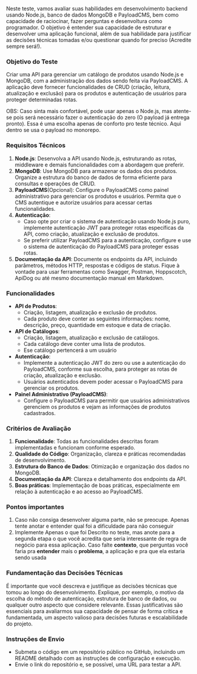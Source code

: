 Neste teste, vamos avaliar suas habilidades em desenvolvimento backend usando Node.js, banco de dados MongoDB e PayloadCMS, bem como capacidade de raciocinar, fazer perguntas e desenvoltura como programador. O objetivo é entender sua capacidade de estruturar e desenvolver uma aplicação funcional, além de sua habilidade para justificar as decisões técnicas tomadas e/ou questionar quando for preciso (Acredite sempre será!).

### Objetivo do Teste
Criar uma API para gerenciar um catálogo de produtos usando Node.js e MongoDB, com a administração dos dados sendo feita via PayloadCMS. A aplicação deve fornecer funcionalidades de CRUD (criação, leitura, atualização e exclusão) para os produtos e autenticação de usuários para proteger determinadas rotas.

OBS: Caso sinta mais confortável, pode usar apenas o Node.js, mas atente-se pois será necessário fazer o autenticação do zero (O payload já entrega pronto). Essa é uma escolha apenas de conforto pro teste técnico. Aqui dentro se usa o payload no monorepo.

### Requisitos Técnicos

1. **Node.js**: Desenvolva a API usando Node.js, estruturando as rotas, middleware e demais funcionalidades com a abordagem que preferir.
2. **MongoDB**: Use MongoDB para armazenar os dados dos produtos. Organize a estrutura do banco de dados de forma eficiente para consultas e operações de CRUD.
3. **PayloadCMS**(Opcional): Configure o PayloadCMS como painel administrativo para gerenciar os produtos e usuários. Permita que o CMS autentique e autorize usuários para acessar certas funcionalidades.
4. **Autenticação**:
    - Caso opte por criar o sistema de autenticação usando Node.js puro, implemente autenticação JWT para proteger rotas específicas da API, como criação, atualização e exclusão de produtos.
    - Se preferir utilizar PayloadCMS para a autenticação, configure e use o sistema de autenticação do PayloadCMS para proteger essas rotas.
5. **Documentação da API**: Documente os endpoints da API, incluindo parâmetros, métodos HTTP, respostas e códigos de status. Fique à vontade para usar ferramentas como Swagger, Postman, Hoppscotch, ApiDog ou até mesmo documentação manual em Markdown.

### Funcionalidades

- **API de Produtos**:
    - Criação, listagem, atualização e exclusão de produtos.
    - Cada produto deve conter as seguintes informações: nome, descrição, preço, quantidade em estoque e data de criação.
- **API de Catálogos**:
    - Criação, listagem, atualização e exclusão de catálogos.
    - Cada catálogo deve conter uma lista de produtos.
    - Ese catálogo pertencerá a um usuário
- **Autenticação**:
    - Implemente a autenticação JWT do zero ou use a autenticação do PayloadCMS, conforme sua escolha, para proteger as rotas de criação, atualização e exclusão.
    - Usuários autenticados devem poder acessar o PayloadCMS para gerenciar os produtos.
- **Painel Administrativo (PayloadCMS)**:
    - Configure o PayloadCMS para permitir que usuários administrativos gerenciem os produtos e vejam as informações de produtos cadastrados.

### Critérios de Avaliação

1. **Funcionalidade**: Todas as funcionalidades descritas foram implementadas e funcionam conforme esperado.
2. **Qualidade do Código**: Organização, clareza e práticas recomendadas de desenvolvimento.
3. **Estrutura do Banco de Dados**: Otimização e organização dos dados no MongoDB.
4. **Documentação da API**: Clareza e detalhamento dos endpoints da API.
5. **Boas práticas**: Implementação de boas práticas, especialmente em relação à autenticação e ao acesso ao PayloadCMS.

###  Pontos importantes

1. Caso não consiga desenvolver alguma parte, não se preocupe. Apenas tente anotar e entender qual foi a dificuldade para não conseguir
2. Implemente Apenas o que foi Descrito no teste, mas anote para a segunda etapa o que você acredita que seria interessante de regra de negócio para essa aplicação. Caso falte **contexto**, que perguntas você faria pra **entender** mais o **problema**, a aplicação e pra que ela estaria sendo usada

### Fundamentação das Decisões Técnicas

É importante que você descreva e justifique as decisões técnicas que tomou ao longo do desenvolvimento. Explique, por exemplo, o motivo da escolha do método de autenticação, estrutura de banco de dados, ou qualquer outro aspecto que considere relevante. Essas justificativas são essenciais para avaliarmos sua capacidade de pensar de forma crítica e fundamentada, um aspecto valioso para decisões futuras e escalabilidade do projeto.

### Instruções de Envio

- Submeta o código em um repositório público no GitHub, incluindo um README detalhado com as instruções de configuração e execução.
- Envie o link do repositório e, se possível, uma URL para testar a API.